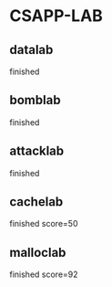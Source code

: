 # CSAPP-LAB

## datalab
finished

## bomblab
finished

## attacklab
finished

## cachelab  
finished score=50

## malloclab 
finished score=92

